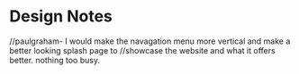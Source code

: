 # Design Notes
//paulgraham- I would make the navagation menu more vertical and make a better looking splash page to
//showcase the website and what it offers better. nothing too busy.
